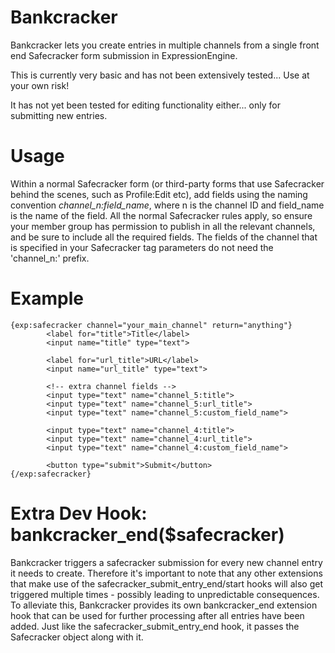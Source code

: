 Bankcracker
===========

Bankcracker lets you create entries in multiple channels from a single front end Safecracker form submission in ExpressionEngine.

This is currently very basic and has not been extensively tested... Use at your own risk!

It has not yet been tested for editing functionality either... only for submitting new entries.

Usage
===========

Within a normal Safecracker form (or third-party forms that use Safecracker behind the scenes, such as Profile:Edit etc), add fields using the naming convention *channel_n:field_name*, where n is the channel ID and field_name is the name of the field. All the normal Safecracker rules apply, so ensure your member group has permission to publish in all the relevant channels, and be sure to include all the required fields. The fields of the channel that is specified in your Safecracker tag parameters do not need the 'channel_n:' prefix.

Example
===========

  	{exp:safecracker channel="your_main_channel" return="anything"}
			<label for="title">Title</label>
			<input name="title" type="text">

			<label for="url_title">URL</label>
			<input name="url_title" type="text">
			
			<!-- extra channel fields -->
			<input type="text" name="channel_5:title">
			<input type="text" name="channel_5:url_title">
			<input type="text" name="channel_5:custom_field_name">

			<input type="text" name="channel_4:title">
			<input type="text" name="channel_4:url_title">
			<input type="text" name="channel_4:custom_field_name">

			<button type="submit">Submit</button>
	{/exp:safecracker}

Extra Dev Hook: bankcracker_end($safecracker)
============================================

Bankcracker triggers a safecracker submission for every new channel entry it needs to create. Therefore it's important to note that any other extensions that make use of the safecracker_submit_entry_end/start hooks will also get triggered multiple times - possibly leading to unpredictable consequences. To alleviate this, Bankcracker provides its own bankcracker_end extension hook that can be used for further processing after all entries have been added. Just like the safecracker_submit_entry_end hook, it passes the Safecracker object along with it.
